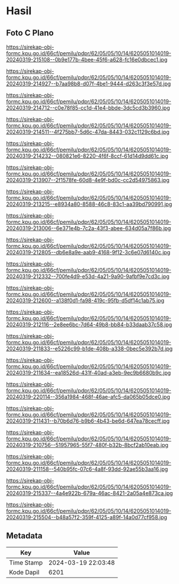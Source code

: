 # Hasil

## Foto C Plano

https://sirekap-obj-formc.kpu.go.id/66cf/pemilu/pdpr/62/05/05/10/14/6205051014019-20240319-215108--0b9e177b-4bee-45f6-a628-fc16e0dbcec1.jpg

https://sirekap-obj-formc.kpu.go.id/66cf/pemilu/pdpr/62/05/05/10/14/6205051014019-20240319-214927--b7aa98b8-d07f-4be1-9444-d263c3f3e57d.jpg

https://sirekap-obj-formc.kpu.go.id/66cf/pemilu/pdpr/62/05/05/10/14/6205051014019-20240319-214712--c0e78f85-cc1d-41e4-bbde-3dc5cd3b3960.jpg

https://sirekap-obj-formc.kpu.go.id/66cf/pemilu/pdpr/62/05/05/10/14/6205051014019-20240319-214511--4f275bb7-5d6c-47da-8443-032c1129c6bd.jpg

https://sirekap-obj-formc.kpu.go.id/66cf/pemilu/pdpr/62/05/05/10/14/6205051014019-20240319-214232--080821e6-8220-4f6f-8ccf-61d14d9dd61c.jpg

https://sirekap-obj-formc.kpu.go.id/66cf/pemilu/pdpr/62/05/05/10/14/6205051014019-20240319-213907--2f1578fe-60d8-4e9f-bd0c-cc2d54975863.jpg

https://sirekap-obj-formc.kpu.go.id/66cf/pemilu/pdpr/62/05/05/10/14/6205051014019-20240319-213215--e8934a80-8588-46c8-83c1-aa39bd790991.jpg

https://sirekap-obj-formc.kpu.go.id/66cf/pemilu/pdpr/62/05/05/10/14/6205051014019-20240319-213006--6e371e4b-7c2a-43f3-abee-634d05a7f86b.jpg

https://sirekap-obj-formc.kpu.go.id/66cf/pemilu/pdpr/62/05/05/10/14/6205051014019-20240319-212805--db6e8a9e-aab9-4168-9f12-3c6e07d6140c.jpg

https://sirekap-obj-formc.kpu.go.id/66cf/pemilu/pdpr/62/05/05/10/14/6205051014019-20240319-212332--700fe4d9-e53d-4a21-9a90-9afbf9e7cd3c.jpg

https://sirekap-obj-formc.kpu.go.id/66cf/pemilu/pdpr/62/05/05/10/14/6205051014019-20240319-212600--a138f0d1-fa98-419c-95fb-d5df14c1ab75.jpg

https://sirekap-obj-formc.kpu.go.id/66cf/pemilu/pdpr/62/05/05/10/14/6205051014019-20240319-212116--2e8ee6bc-7d64-49b8-bb84-b33daab37c58.jpg

https://sirekap-obj-formc.kpu.go.id/66cf/pemilu/pdpr/62/05/05/10/14/6205051014019-20240319-211833--e5226c99-b1de-408b-a338-0bec5e392b7d.jpg

https://sirekap-obj-formc.kpu.go.id/66cf/pemilu/pdpr/62/05/05/10/14/6205051014019-20240319-211634--ea18526d-431f-40ad-a3eb-9ec9b6680b9c.jpg

https://sirekap-obj-formc.kpu.go.id/66cf/pemilu/pdpr/62/05/05/10/14/6205051014019-20240319-220114--356a1984-468f-46ae-afc5-da065b05dce0.jpg

https://sirekap-obj-formc.kpu.go.id/66cf/pemilu/pdpr/62/05/05/10/14/6205051014019-20240319-211431--b70b6d76-b9b6-4b43-be6d-647ea78cecff.jpg

https://sirekap-obj-formc.kpu.go.id/66cf/pemilu/pdpr/62/05/05/10/14/6205051014019-20240319-210756--51957965-55f7-480f-b32b-8bcf2ab10eab.jpg

https://sirekap-obj-formc.kpu.go.id/66cf/pemilu/pdpr/62/05/05/10/14/6205051014019-20240319-211158--540b95fc-07c6-4a8f-93dd-92ae55b3aa16.jpg

https://sirekap-obj-formc.kpu.go.id/66cf/pemilu/pdpr/62/05/05/10/14/6205051014019-20240319-215337--4a4e922b-679a-46ac-8421-2a05a4e873ca.jpg

https://sirekap-obj-formc.kpu.go.id/66cf/pemilu/pdpr/62/05/05/10/14/6205051014019-20240319-215504--b48a57f2-359f-4125-a89f-14a0d77cf958.jpg


## Metadata

| Key        | Value               |
| ---------- | ------------------- |
| Time Stamp | 2024-03-19 22:03:48 |
| Kode Dapil | 6201                |



